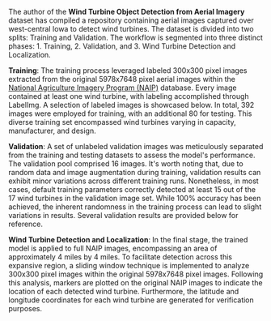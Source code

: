 The author of the **Wind Turbine Object Detection from Aerial Imagery** dataset has compiled a repository containing aerial images captured over west-central Iowa to detect wind turbines. The dataset is divided into two splits: Training and Validation. The workflow is segmented into three distinct phases: 1. Training, 2. Validation, and 3. Wind Turbine Detection and Localization.

**Training**: The training process leveraged labeled 300x300 pixel images extracted from the original 5978x7648 pixel aerial images within the [National Agriculture Imagery Program (NAIP)](https://www.fsa.usda.gov/programs-and-services/aerial-photography/imagery-programs/naip-imagery/) database. Every image contained at least one wind turbine, with labeling accomplished through LabelImg. A selection of labeled images is showcased below. In total, 392 images were employed for training, with an additional 80 for testing. This diverse training set encompassed wind turbines varying in capacity, manufacturer, and design.

**Validation**: A set of unlabeled validation images was meticulously separated from the training and testing datasets to assess the model's performance. The validation pool comprised 16 images. It's worth noting that, due to random data and image augmentation during training, validation results can exhibit minor variations across different training runs. Nonetheless, in most cases, default training parameters correctly detected at least 15 out of the 17 wind turbines in the validation image set. While 100% accuracy has been achieved, the inherent randomness in the training process can lead to slight variations in results. Several validation results are provided below for reference.

**Wind Turbine Detection and Localization**: In the final stage, the trained model is applied to full NAIP images, encompassing an area of approximately 4 miles by 4 miles. To facilitate detection across this expansive region, a sliding window technique is implemented to analyze 300x300 pixel images within the original 5978x7648 pixel images. Following this analysis, markers are plotted on the original NAIP images to indicate the location of each detected wind turbine. Furthermore, the latitude and longitude coordinates for each wind turbine are generated for verification purposes. 
